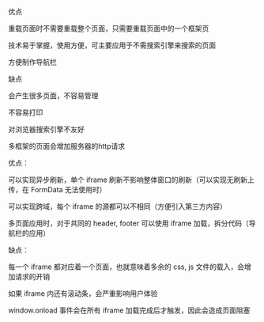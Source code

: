 优点

重载页面时不需要重载整个页面，只需要重载页面中的一个框架页

技术易于掌握，使用方便，可主要应用于不需搜索引擎来搜索的页面

方便制作导航栏

缺点

会产生很多页面，不容易管理

不容易打印

对浏览器搜索引擎不友好

多框架的页面会增加服务器的http请求


优点：

可以实现异步刷新，单个 iframe 刷新不影响整体窗口的刷新（可以实现无刷新上传，在 FormData 无法使用时）

可以实现跨域，每个 iframe 的源都可以不相同（方便引入第三方内容）

多页面应用时，对于共同的 header, footer 可以使用 iframe 加载，拆分代码（导航栏的应用）

缺点：

每一个 iframe 都对应着一个页面，也就意味着多余的 css, js 文件的载入，会增加请求的开销

如果 iframe 内还有滚动条，会严重影响用户体验

window.onload 事件会在所有 iframe 加载完成后才触发，因此会造成页面阻塞